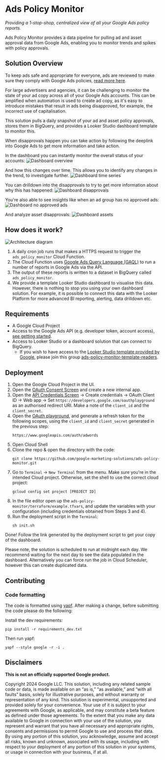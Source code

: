 # Ads Policy Monitor

_Providing a 1-stop-shop, centralized view of all your Google Ads policy
reports._

Ads Policy Monitor provides a data pipeline for pulling ad and asset approval data from Google Ads, enabling you to monitor trends and spikes with policy approvals.

## Solution Overview

To keep ads safe and appropriate for everyone, ads are reviewed to make sure
they comply with Google Ads policies, [read more here](
https://support.google.com/google-ads/answer/1722120?sjid=13030684844768437853-EU).

For large advertisers and agencies, it can be challenging to monitor the state
of your ad copy across all of your Google Ads accounts. This can be amplified
when automation is used to create ad copy, as it's easy to introduce mistakes
that result in ads being disapproved, for example, the incorrect use of
capitalisation.

This solution pulls a daily snapshot of your ad and asset policy approvals, stores them in BigQuery, and provides a Looker Studio dashboard template to monitor this.

When disapprovals happen you can take action by following the deeplink into
Google Ads to get more information and take action.

In the dashboard you can instantly monitor the overall status of your accounts:
![Dashboard overview](./docs/images/looker-studio-overview.png)

And how this changes over time. This allows you to identify any changes in the
trend, to investigate further.
![Dashboard time series](./docs/images/looker-studio-time-series.png)

You can drilldown into the disapprovals to try to get more information about why
this has happened:
![Dashboard disapprovals](./docs/images/looker-studio-disapprovals.png)

You're also able to see insights like when an ad group has no approved ads:
![Dashboard no approved ads](./docs/images/looker-studio-no-approved-ads.png)

And analyze asset disapprovals:
![Dashboard assets](./docs/images/looker-studio-assets.png)

## How does it work?

![Architecture diagram](./docs/images/architecture-diagram.png)

1. A daily cron job runs that makes a HTTPS request to trigger the
   `ads_policy_monitor` Cloud Function.
2. The Cloud Function uses [Google Ads Query Language (GAQL)](
   https://developers.google.com/google-ads/api/docs/query/overview) to run a
   number of reports in Google Ads via the API.
3. The output of these reports is written to a dataset in BigQuery called
   `ads_policy_monitor`.
4. We provide a template Looker Studio dashboard to visualise this data.
   However, there is nothing to stop you using your own dashboard solution. For
   example, it is possible to connect this data with the Looker Platform for
   more advanced BI reporting, alerting, data drilldown etc.

## Requirements

- A Google Cloud Project
- Access to the Google Ads API (e.g. developer token, account access), [see
  getting started](https://developers.google.com/google-ads/api/docs/get-started/introduction).
- Access to Looker Studio or a dashboard solution that can connect to BigQuery.
  - If you wish to have access to the [Looker Studio template provided by Google](https://lookerstudio.google.com/c/u/0/reporting/13995d1f-741c-40f0-934c-9517e2ffc361/), please join this group [ads-policy-monitor-template-readers](https://groups.google.com/g/ads-policy-monitor-template-readers).

## Deployment

1. Open the Google Cloud Project in the UI.
2. Open the [OAuth Consent Screen](
   https://console.cloud.google.com/apis/credentials/consent) and create a new
   internal app.
3. Open the [API Credentials Screen](
   https://console.cloud.google.com/apis/credentials) -> Create credentials ->
   OAuth Client ID -> Web app -> Set
   `https://developers.google.com/oauthplayground` as an authorised redirect
   URI. Make a note of the `client_id` and the `client_secret`.
4. Open the [OAuth playground](https://developers.google.com/oauthplayground/),
   and generate a refresh token for the following scopes, using the
   `client_id` and `client_secret` generated in the previous step:
   ```
   https://www.googleapis.com/auth/adwords
   ```
5. Open Cloud Shell
6. Clone the repo & open the directory with the code:
   ```
   git clone https://github.com/google-marketing-solutions/ads-policy-monitor.git
   ```
7. Go to `Terminal` -> `New Terminal` from the menu. 
   Make sure you're in the intended Cloud project. Otherwise, set the shell to use the
   correct cloud project:
   ```
   gcloud config set project [PROJECT ID]
   ```
8. In the file editor open up the `ads-policy-monitor/terraform/example.tfvars`,
and update the variables with your configuration (including credentials obtained from Steps 3 and 4).
9. Run the deployment script in the `Terminal`:
   ```
   sh init.sh
   ```

Done! Follow the link generated by the deployment script to get your copy of the dashboard.

Please note, the solution is scheduled to run at midnight each day. We recommend waiting for the next day to see the data populated in the dashboard. Alternatively you can force run the job in Cloud Scheduler, however this can create duplicated data.

## Contributing

### Code formatting

The code is formatted using [yapf](https://github.com/google/yapf). After making
a change, before submitting the code please do the following:

Install the dev requirements:
```
pip install -r requirements_dev.txt
```

Then run yapf:

```
yapf --style google -r -i .
```

## Disclaimers
__This is not an officially supported Google product.__

Copyright 2024 Google LLC. This solution, including any related sample code or
data, is made available on an “as is,” “as available,” and “with all faults”
basis, solely for illustrative purposes, and without warranty or representation
of any kind. This solution is experimental, unsupported and provided solely for
your convenience. Your use of it is subject to your agreements with Google, as
applicable, and may constitute a beta feature as defined under those agreements.
To the extent that you make any data available to Google in connection with your
use of the solution, you represent and warrant that you have all necessary and
appropriate rights, consents and permissions to permit Google to use and process
that data. By using any portion of this solution, you acknowledge, assume and
accept all risks, known and unknown, associated with its usage, including with
respect to your deployment of any portion of this solution in your systems, or
usage in connection with your business, if at all.
